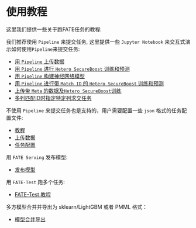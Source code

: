 # 使用教程

这里我们提供一些关于跑FATE任务的教程:

我们推荐使用 `Pipeline` 来提交任务, 这里提供一些 `Jupyter Notebook` 来交互式演示如何使用`Pipeline`来提交任务:
    
- [用 `Pipeline` 上传数据](pipeline/pipeline_tutorial_upload.ipynb)
- [用 `Pipeline` 进行 `Hetero SecureBoost` 训练和预测](pipeline/pipeline_tutorial_hetero_sbt.ipynb)
- [用 `Pipeline` 构建神经网络模型](pipeline/nn_tutorial/README.md)
- [用 `Pipeline` 进行带 `Match ID` 的 `Hetero SecureBoost` 训练和预测](pipeline/pipeline_tutorial_match_id.ipynb)
- [上传带 `Meta` 的数据及`Hetero SecureBoost`训练](pipeline/pipeline_tutorial_uploading_data_with_meta.ipynb)
- [多列匹配ID时指定特定列求交任务](pipeline/pipeline_tutorial_multiple_id_columns.ipynb)

不使用 `Pipeline` 来提交任务也是支持的，用户需要配置一些 `json` 格式的任务配置文件:

- [教程](dsl_conf/dsl_conf_tutorial.md)
- [上传数据](dsl_conf/upload_data_guide.md)
- [任务配置](dsl_conf/dsl_conf_v2_setting_guide.md)

用 `FATE Serving` 发布模型:

- [发布模型](model_publish_with_serving_guide.md)

用 `FATE-Test` 跑多个任务:
    
- [FATE-Test 教程](fate_test_tutorial.md)

多方模型合并并导出为 sklearn/LightGBM 或者 PMML 格式：
- [模型合并导出](./model_merge.md)
